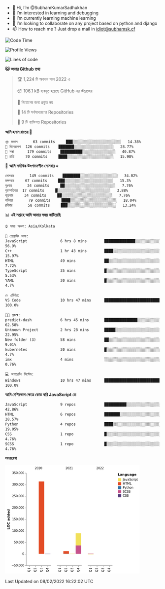 - 👋 Hi, I’m @SubhamKumarSadhukhan
- 👀 I’m interested in learning and debugging
- 🌱 I’m currently learning machine learning
- 💞️ I’m looking to collaborate on any project based on python and django
- 📫 How to reach me ?
      Just drop a mail in idiot@subhamsk.cf

<!---
SubhamKumarSadhukhan/SubhamKumarSadhukhan is a ✨ special ✨ repository because its `README.md` (this file) appears on your GitHub profile.
You can click the Preview link to take a look at your changes.
--->


<!--START_SECTION:waka-->
![Code Time](http://img.shields.io/badge/Code%20Time-156%20hrs%2038%20mins-blue)

![Profile Views](http://img.shields.io/badge/%E0%A6%AA%E0%A7%8D%E0%A6%B0%E0%A7%8B%E0%A6%AB%E0%A6%BE%E0%A6%87%E0%A6%B2%20%E0%A6%A6%E0%A6%B0%E0%A7%8D%E0%A6%B6%E0%A6%A8-8-blue)

![Lines of code](https://img.shields.io/badge/%E0%A6%B9%E0%A7%8D%E0%A6%AF%E0%A6%BE%E0%A6%B2%E0%A7%8B%20%E0%A6%93%E0%A6%AF%E0%A6%BC%E0%A6%BE%E0%A6%B0%E0%A7%8D%E0%A6%B2%E0%A7%8D%E0%A6%A1%20%E0%A6%A5%E0%A7%87%E0%A6%95%E0%A7%87%20%E0%A6%86%E0%A6%AE%E0%A6%BF%20%E0%A6%B2%E0%A6%BF%E0%A6%96%E0%A7%87%E0%A6%9B%E0%A6%BF-416%20Thousand%20%E0%A6%95%E0%A7%8B%E0%A6%A1%E0%A7%87%E0%A6%B0%20%E0%A6%B2%E0%A6%BE%E0%A6%87%E0%A6%A8-blue)

**🐱 আমার Github তথ্য** 

> 🏆 1,224 টি অবদান সাল 2022 এ
 > 
> 📦 106.1 kB ব্যবহৃত হয়েছে GitHub এর স্টরেজের 
 > 
> 🚫 নিয়োগের জন্য প্রস্তুত নয়
 > 
> 📜 14 টি সর্বসাধারণের Repositories 
 > 
> 🔑 9 টি ব্যক্তিগত Repositories  
 > 
**আমি হলাম রাতের 🦉** 

```text
🌞 সকাল       63 commits     ███░░░░░░░░░░░░░░░░░░░░░░   14.38% 
🌆 দিনেরবেলা  126 commits    ███████░░░░░░░░░░░░░░░░░░   28.77% 
🌃 সন্ধা      179 commits    ██████████░░░░░░░░░░░░░░░   40.87% 
🌙 রাত্রি     70 commits     ████░░░░░░░░░░░░░░░░░░░░░   15.98%

```
📅 **আমি সর্বাধিক উৎপাদনশীল সোমবার এ** 

```text
সোমবার       149 commits    ████████░░░░░░░░░░░░░░░░░   34.02% 
মঙ্গলবার     67 commits     ███░░░░░░░░░░░░░░░░░░░░░░   15.3% 
বুধবার       34 commits     ██░░░░░░░░░░░░░░░░░░░░░░░   7.76% 
বৃহস্পতিবার  17 commits     █░░░░░░░░░░░░░░░░░░░░░░░░   3.88% 
শুক্রবার     34 commits     ██░░░░░░░░░░░░░░░░░░░░░░░   7.76% 
শনিবার       79 commits     ████░░░░░░░░░░░░░░░░░░░░░   18.04% 
রবিবার       58 commits     ███░░░░░░░░░░░░░░░░░░░░░░   13.24%

```


📊 **এই সপ্তাহে আমি আমার সময় কাটিয়েছি** 

```text
⌚︎ সময় অঞ্চল: Asia/Kolkata

💬 প্রোগ্রামিং ভাষা: 
JavaScript               6 hrs 8 mins        ██████████████░░░░░░░░░░░   56.9% 
C++                      1 hr 43 mins        ████░░░░░░░░░░░░░░░░░░░░░   15.97% 
HTML                     49 mins             ██░░░░░░░░░░░░░░░░░░░░░░░   7.72% 
TypeScript               35 mins             █░░░░░░░░░░░░░░░░░░░░░░░░   5.53% 
YAML                     30 mins             █░░░░░░░░░░░░░░░░░░░░░░░░   4.7%

🔥 এডিটর: 
VS Code                  10 hrs 47 mins      █████████████████████████   100.0%

🐱‍💻 প্রকল্ম: 
predict-dash             6 hrs 45 mins       ███████████████░░░░░░░░░░   62.58% 
Unknown Project          2 hrs 28 mins       █████░░░░░░░░░░░░░░░░░░░░   22.95% 
New folder (3)           58 mins             ██░░░░░░░░░░░░░░░░░░░░░░░   9.01% 
kubernetes               30 mins             █░░░░░░░░░░░░░░░░░░░░░░░░   4.7% 
imx                      4 mins              ░░░░░░░░░░░░░░░░░░░░░░░░░   0.76%

💻 অপারেটিং সিস্টেম: 
Windows                  10 hrs 47 mins      █████████████████████████   100.0%

```

**আমি বেশিরভাগ ক্ষেত্রে কোড করি JavaScript তে** 

```text
JavaScript               9 repos             ██████████░░░░░░░░░░░░░░░   42.86% 
HTML                     6 repos             ███████░░░░░░░░░░░░░░░░░░   28.57% 
Python                   4 repos             ████░░░░░░░░░░░░░░░░░░░░░   19.05% 
CSS                      1 repo              █░░░░░░░░░░░░░░░░░░░░░░░░   4.76% 
SCSS                     1 repo              █░░░░░░░░░░░░░░░░░░░░░░░░   4.76%

```


**সময়রেখা**

![Chart not found](https://raw.githubusercontent.com/SubhamKumarSadhukhan/SubhamKumarSadhukhan/main/charts/bar_graph.png) 


 Last Updated on 08/02/2022 16:22:02 UTC
<!--END_SECTION:waka-->
